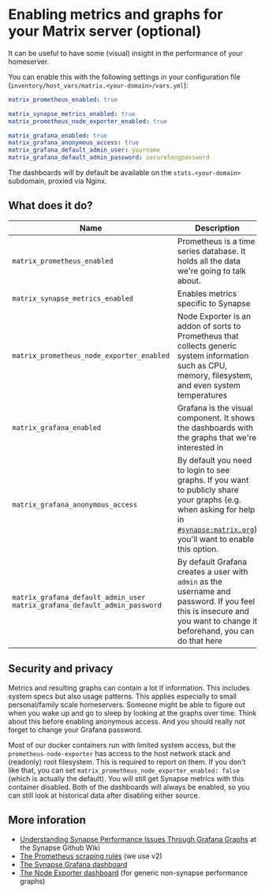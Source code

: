 # Enabling metrics and graphs for your Matrix server (optional)

It can be useful to have some (visual) insight in the performance of your homeserver.

You can enable this with the following settings in your configuration file (`inventory/host_vars/matrix.<your-domain>/vars.yml`):

```yaml
matrix_prometheus_enabled: true

matrix_synapse_metrics_enabled: true
matrix_prometheus_node_exporter_enabled: true

matrix_grafana_enabled: true
matrix_grafana_anonymous_access: true
matrix_grafana_default_admin_user: yourname
matrix_grafana_default_admin_password: securelongpassword
```

The dashboards will by default be available on the `stats.<your-domain>` subdomain, proxied via Nginx.

## What does it do?

Name | Description
-----|----------
`matrix_prometheus_enabled`|Prometheus is a time series database. It holds all the data we're going to talk about.
`matrix_synapse_metrics_enabled`|Enables metrics specific to Synapse
`matrix_prometheus_node_exporter_enabled`|Node Exporter is an addon of sorts to Prometheus that collects generic system information such as CPU, memory, filesystem, and even system temperatures
`matrix_grafana_enabled`|Grafana is the visual component. It shows the dashboards with the graphs that we're interested in
`matrix_grafana_anonymous_access`|By default you need to login to see graphs. If you want to publicly share your graphs (e.g. when asking for help in [`#synapse:matrix.org`](https://matrix.to/#/#synapse:matrix.org?via=matrix.org&via=privacytools.io&via=mozilla.org)) you'll want to enable this option.
`matrix_grafana_default_admin_user`<br>`matrix_grafana_default_admin_password`|By default Grafana creates a user with `admin` as the username and password. If you feel this is insecure and you want to change it beforehand, you can do that here

## Security and privacy

Metrics and resulting graphs can contain a lot if information. This includes system specs but also usage patterns. This applies especially to small personal/family scale homeservers. Someone might be able to figure out when you wake up and go to sleep by looking at the graphs over time. Think about this before enabling anonymous access. And you should really not forget to change your Grafana password.

Most of our docker containers run with limited system access, but the `prometheus-node-exporter` has access to the host network stack and (readonly) root filesystem. This is required to report on them. If you don't like that, you can set `matrix_prometheus_node_exporter_enabled: false` (which is actually the default). You will still get Synapse metrics with this container disabled. Both of the dashboards will always be enabled, so you can still look at historical data after disabling either source.

## More inforation

- [Understanding Synapse Performance Issues Through Grafana Graphs](https://github.com/matrix-org/synapse/wiki/Understanding-Synapse-Performance-Issues-Through-Grafana-Graphs) at the Synapse Github Wiki
- [The Prometheus scraping rules](https://github.com/matrix-org/synapse/tree/master/contrib/prometheus) (we use v2)
- [The Synapse Grafana dashboard](https://github.com/matrix-org/synapse/tree/master/contrib/grafana)
- [The Node Exporter dashboard](https://github.com/rfrail3/grafana-dashboards) (for generic non-synapse performance graphs)

